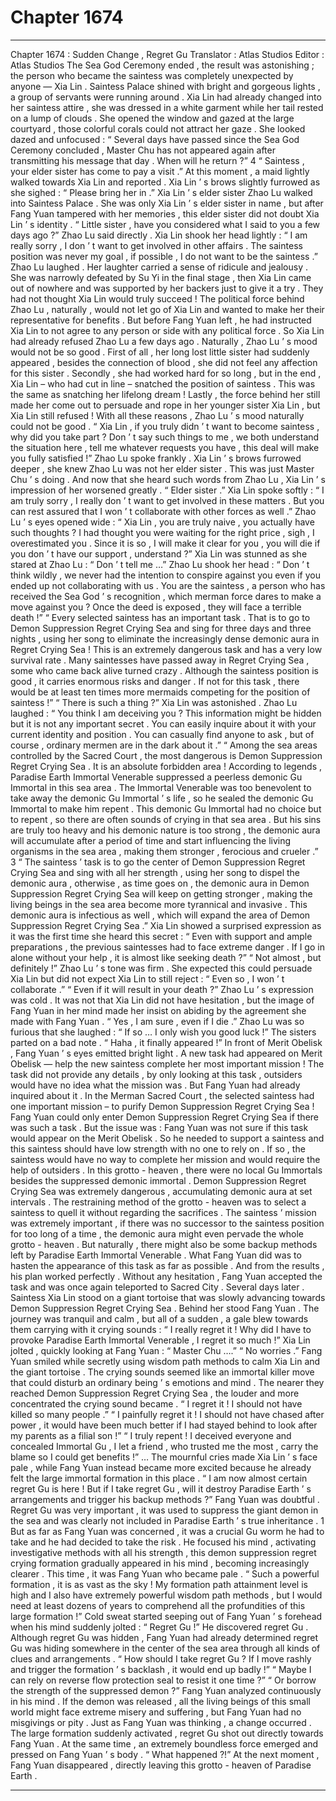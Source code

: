 
# Chapter 1674


---

Chapter 1674 : Sudden Change , Regret Gu
Translator :
Atlas Studios
Editor :
Atlas Studios
The Sea God Ceremony ended , the result was astonishing ; the person who became the saintess was completely unexpected by anyone — Xia Lin .
Saintess Palace shined with bright and gorgeous lights , a group of servants were running around .
Xia Lin had already changed into her saintess attire , she was dressed in a white garment while her tail rested on a lump of clouds .
She opened the window and gazed at the large courtyard , those colorful corals could not attract her gaze .
She looked dazed and unfocused : “ Several days have passed since the Sea God Ceremony concluded , Master Chu has not appeared again after transmitting his message that day . When will he return ?”
4
“ Saintess , your elder sister has come to pay a visit .” At this moment , a maid lightly walked towards Xia Lin and reported .
Xia Lin ’ s brows slightly furrowed as she sighed : “ Please bring her in .”
Xia Lin ’ s elder sister Zhao Lu walked into Saintess Palace .
She was only Xia Lin ’ s elder sister in name , but after Fang Yuan tampered with her memories , this elder sister did not doubt Xia Lin ’ s identity .
“ Little sister , have you considered what I said to you a few days ago ?” Zhao Lu said directly .
Xia Lin shook her head lightly : “ I am really sorry , I don ’ t want to get involved in other affairs . The saintess position was never my goal , if possible , I do not want to be the saintess .”
Zhao Lu laughed .
Her laughter carried a sense of ridicule and jealousy .
She was narrowly defeated by Su Yi in the final stage , then Xia Lin came out of nowhere and was supported by her backers just to give it a try . They had not thought Xia Lin would truly succeed !
The political force behind Zhao Lu , naturally , would not let go of Xia Lin and wanted to make her their representative for benefits .
But before Fang Yuan left , he had instructed Xia Lin to not agree to any person or side with any political force .
So Xia Lin had already refused Zhao Lu a few days ago .
Naturally , Zhao Lu ’ s mood would not be so good .
First of all , her long lost little sister had suddenly appeared , besides the connection of blood , she did not feel any affection for this sister .
Secondly , she had worked hard for so long , but in the end , Xia Lin – who had cut in line – snatched the position of saintess . This was the same as snatching her lifelong dream !
Lastly , the force behind her still made her come out to persuade and rope in her younger sister Xia Lin , but Xia Lin still refused !
With all these reasons , Zhao Lu ’ s mood naturally could not be good .
“ Xia Lin , if you truly didn ’ t want to become saintess , why did you take part ? Don ’ t say such things to me , we both understand the situation here , tell me whatever requests you have , this deal will make you fully satisfied !” Zhao Lu spoke frankly .
Xia Lin ’ s brows furrowed deeper , she knew Zhao Lu was not her elder sister . This was just Master Chu ’ s doing .
And now that she heard such words from Zhao Lu , Xia Lin ’ s impression of her worsened greatly .
“ Elder sister .” Xia Lin spoke softly : “ I am truly sorry , I really don ’ t want to get involved in these matters . But you can rest assured that I won ’ t collaborate with other forces as well .”
Zhao Lu ’ s eyes opened wide : “ Xia Lin , you are truly naive , you actually have such thoughts ? I had thought you were waiting for the right price , sigh , I overestimated you . Since it is so , I will make it clear for you , you will die if you don ’ t have our support , understand ?”
Xia Lin was stunned as she stared at Zhao Lu : “ Don ’ t tell me …”
Zhao Lu shook her head : “ Don ’ t think wildly , we never had the intention to conspire against you even if you ended up not collaborating with us . You are the saintess , a person who has received the Sea God ’ s recognition , which merman force dares to make a move against you ? Once the deed is exposed , they will face a terrible death !”
“ Every selected saintess has an important task . That is to go to Demon Suppression Regret Crying Sea and sing for three days and three nights , using her song to eliminate the increasingly dense demonic aura in Regret Crying Sea ! This is an extremely dangerous task and has a very low survival rate . Many saintesses have passed away in Regret Crying Sea , some who came back alive turned crazy . Although the saintess position is good , it carries enormous risks and danger . If not for this task , there would be at least ten times more mermaids competing for the position of saintess !”
“ There is such a thing ?” Xia Lin was astonished .
Zhao Lu laughed : “ You think I am deceiving you ? This information might be hidden but it is not any important secret . You can easily inquire about it with your current identity and position . You can casually find anyone to ask , but of course , ordinary mermen are in the dark about it .”
“ Among the sea areas controlled by the Sacred Court , the most dangerous is Demon Suppression Regret Crying Sea . It is an absolute forbidden area ! According to legends , Paradise Earth Immortal Venerable suppressed a peerless demonic Gu Immortal in this sea area . The Immortal Venerable was too benevolent to take away the demonic Gu Immortal ’ s life , so he sealed the demonic Gu Immortal to make him repent . This demonic Gu Immortal had no choice but to repent , so there are often sounds of crying in that sea area . But his sins are truly too heavy and his demonic nature is too strong , the demonic aura will accumulate after a period of time and start influencing the living organisms in the sea area , making them stronger , ferocious and crueler .”
3
“ The saintess ’ task is to go the center of Demon Suppression Regret Crying Sea and sing with all her strength , using her song to dispel the demonic aura , otherwise , as time goes on , the demonic aura in Demon Suppression Regret Crying Sea will keep on getting stronger , making the living beings in the sea area become more tyrannical and invasive . This demonic aura is infectious as well , which will expand the area of Demon Suppression Regret Crying Sea .”
Xia Lin showed a surprised expression as it was the first time she heard this secret : “ Even with support and ample preparations , the previous saintesses had to face extreme danger . If I go in alone without your help , it is almost like seeking death ?”
“ Not almost , but definitely !” Zhao Lu ’ s tone was firm .
She expected this could persuade Xia Lin but did not expect Xia Lin to still reject : “ Even so , I won ’ t collaborate .”
“ Even if it will result in your death ?” Zhao Lu ’ s expression was cold .
It was not that Xia Lin did not have hesitation , but the image of Fang Yuan in her mind made her insist on abiding by the agreement she made with Fang Yuan .
“ Yes , I am sure , even if I die .”
Zhao Lu was so furious that she laughed : “ If so … I only wish you good luck !”
The sisters parted on a bad note .
“ Haha , it finally appeared !” In front of Merit Obelisk , Fang Yuan ’ s eyes emitted bright light .
A new task had appeared on Merit Obelisk — help the new saintess complete her most important mission !
The task did not provide any details , by only looking at this task , outsiders would have no idea what the mission was .
But Fang Yuan had already inquired about it . In the Merman Sacred Court , the selected saintess had one important mission – to purify Demon Suppression Regret Crying Sea !
Fang Yuan could only enter Demon Suppression Regret Crying Sea if there was such a task .
But the issue was : Fang Yuan was not sure if this task would appear on the Merit Obelisk . So he needed to support a saintess and this saintess should have low strength with no one to rely on .
If so , the saintess would have no way to complete her mission and would require the help of outsiders .
In this grotto - heaven , there were no local Gu Immortals besides the suppressed demonic immortal . Demon Suppression Regret Crying Sea was extremely dangerous , accumulating demonic aura at set intervals . The restraining method of the grotto - heaven was to select a saintess to quell it without regarding the sacrifices .
The saintess ’ mission was extremely important , if there was no successor to the saintess position for too long of a time , the demonic aura might even pervade the whole grotto - heaven . But naturally , there might also be some backup methods left by Paradise Earth Immortal Venerable .
What Fang Yuan did was to hasten the appearance of this task as far as possible .
And from the results , his plan worked perfectly .
Without any hesitation , Fang Yuan accepted the task and was once again teleported to Sacred City .
Several days later .
Saintess Xia Lin stood on a giant tortoise that was slowly advancing towards Demon Suppression Regret Crying Sea .
Behind her stood Fang Yuan .
The journey was tranquil and calm , but all of a sudden , a gale blew towards them carrying with it crying sounds : “ I really regret it ! Why did I have to provoke Paradise Earth Immortal Venerable , I regret it so much !”
Xia Lin jolted , quickly looking at Fang Yuan : “ Master Chu ….”
“ No worries .” Fang Yuan smiled while secretly using wisdom path methods to calm Xia Lin and the giant tortoise .
The crying sounds seemed like an immortal killer move that could disturb an ordinary being ’ s emotions and mind .
The nearer they reached Demon Suppression Regret Crying Sea , the louder and more concentrated the crying sound became .
“ I regret it ! I should not have killed so many people .”
“ I painfully regret it ! I should not have chased after power , it would have been much better if I had stayed behind to look after my parents as a filial son !”
“ I truly repent ! I deceived everyone and concealed Immortal Gu , I let a friend , who trusted me the most , carry the blame so I could get benefits !”
…
The mournful cries made Xia Lin ’ s face pale , while Fang Yuan instead became more excited because he already felt the large immortal formation in this place .
“ I am now almost certain regret Gu is here ! But if I take regret Gu , will it destroy Paradise Earth ’ s arrangements and trigger his backup methods ?” Fang Yuan was doubtful .
Regret Gu was very important , it was used to suppress the giant demon in the sea and was clearly not included in Paradise Earth ’ s true inheritance .
1
But as far as Fang Yuan was concerned , it was a crucial Gu worm he had to take and he had decided to take the risk .
He focused his mind , activating investigative methods with all his strength , this demon suppression regret crying formation gradually appeared in his mind , becoming increasingly clearer .
This time , it was Fang Yuan who became pale .
“ Such a powerful formation , it is as vast as the sky ! My formation path attainment level is high and I also have extremely powerful wisdom path methods , but I would need at least dozens of years to comprehend all the profundities of this large formation !”
Cold sweat started seeping out of Fang Yuan ’ s forehead when his mind suddenly jolted : “ Regret Gu !”
He discovered regret Gu .
Although regret Gu was hidden , Fang Yuan had already determined regret Gu was hiding somewhere in the center of the sea area through all kinds of clues and arrangements .
“ How should I take regret Gu ? If I move rashly and trigger the formation ’ s backlash , it would end up badly !”
“ Maybe I can rely on reverse flow protection seal to resist it one time ?”
“ Or borrow the strength of the suppressed demon ?”
Fang Yuan analyzed continuously in his mind .
If the demon was released , all the living beings of this small world might face extreme misery and suffering , but Fang Yuan had no misgivings or pity .
Just as Fang Yuan was thinking , a change occurred .
The large formation suddenly activated , regret Gu shot out directly towards Fang Yuan .
At the same time , an extremely boundless force emerged and pressed on Fang Yuan ’ s body .
“ What happened ?!” At the next moment , Fang Yuan disappeared , directly leaving this grotto - heaven of Paradise Earth .

---

